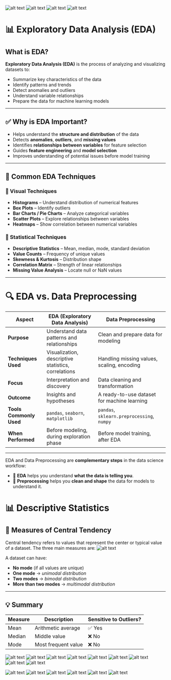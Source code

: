 ![alt text](assets/attributes_eda.png)
![alt text](assets/attributes_eda2.png)
![alt text](assets/attributes_eda3.png)
![alt text](assets/attributes_eda4.png)



# 📊 Exploratory Data Analysis (EDA)

## What is EDA?

**Exploratory Data Analysis (EDA)** is the process of analyzing and visualizing datasets to:

- Summarize key characteristics of the data
- Identify patterns and trends
- Detect anomalies and outliers
- Understand variable relationships
- Prepare the data for machine learning models

---

## ✅ Why is EDA Important?

- Helps understand the **structure and distribution** of the data
- Detects **anomalies**, **outliers**, and **missing values**
- Identifies **relationships between variables** for feature selection
- Guides **feature engineering** and **model selection**
- Improves understanding of potential issues before model training

---

## 🔧 Common EDA Techniques

### 🔹 Visual Techniques

- **Histograms** – Understand distribution of numerical features
- **Box Plots** – Identify outliers
- **Bar Charts / Pie Charts** – Analyze categorical variables
- **Scatter Plots** – Explore relationships between variables
- **Heatmaps** – Show correlation between numerical variables

### 🔹 Statistical Techniques

- **Descriptive Statistics** – Mean, median, mode, standard deviation
- **Value Counts** – Frequency of unique values
- **Skewness & Kurtosis** – Distribution shape
- **Correlation Matrix** – Strength of linear relationships
- **Missing Value Analysis** – Locate null or NaN values

---




# 🔍 EDA vs. Data Preprocessing

| **Aspect**         | **EDA (Exploratory Data Analysis)**                | **Data Preprocessing**                       |
|--------------------|----------------------------------------------------|----------------------------------------------|
| **Purpose**        | Understand data patterns and relationships         | Clean and prepare data for modeling          |
| **Techniques Used**| Visualization, descriptive statistics, correlations| Handling missing values, scaling, encoding   |
| **Focus**          | Interpretation and discovery                       | Data cleaning and transformation             |
| **Outcome**        | Insights and hypotheses                            | A ready-to-use dataset for machine learning  |
| **Tools Commonly Used** | `pandas`, `seaborn`, `matplotlib`             | `pandas`, `sklearn.preprocessing`, `numpy`   |
| **When Performed** | Before modeling, during exploration phase          | Before model training, after EDA             |

---

EDA and Data Preprocessing are **complementary steps** in the data science workflow:

- 🔹 **EDA** helps you understand **what the data is telling you**.
- 🔹 **Preprocessing** helps you **clean and shape** the data for models to understand it.



# 📊 Descriptive Statistics

## 📌 Measures of Central Tendency

Central tendency refers to values that represent the center or typical value of a dataset. The three main measures are:
![alt text](assets/central_tendency_3.png)

A dataset can have:
- **No mode** (if all values are unique)  
- **One mode** → *unimodal distribution*  
- **Two modes** → *bimodal distribution*  
- **More than two modes** → *multimodal distribution*

---

## 💡 Summary

| Measure | Description                          | Sensitive to Outliers? |
|---------|--------------------------------------|------------------------|
| Mean    | Arithmetic average                   | ✅ Yes                 |
| Median  | Middle value                         | ❌ No                  |
| Mode    | Most frequent value                  | ❌ No                  |



![alt text](assets/central_tendency_init.png)
![alt text](assets/descriptive_statistics.png)
![alt text](assets/central_tendency_mean.png)
![alt text](assets/central_tendency_trimmed_mean.png)
![alt text](assets/central_tendency_median.png)
![alt text](assets/central_tendency_median_practice1.png)
![alt text](assets/central_tendency_median_practice2.png)
![alt text](assets/central_tendency_median_practice3.png)
![alt text](assets/central_tendency_median_WEIGHTED.png)




![alt text](assets/coorelation_coefficient.png)
![alt text](assets/measure_of_dispersion.png)
![alt text](assets/skew_kurtosis.png)
![alt text](assets/coorelation_coefficient_scatter_plot.png)
![alt text](assets/coorelation_coefficient_scatter_calculation.png)
![alt text](assets/coorelation_coefficient_scatter_calculation_2.png)